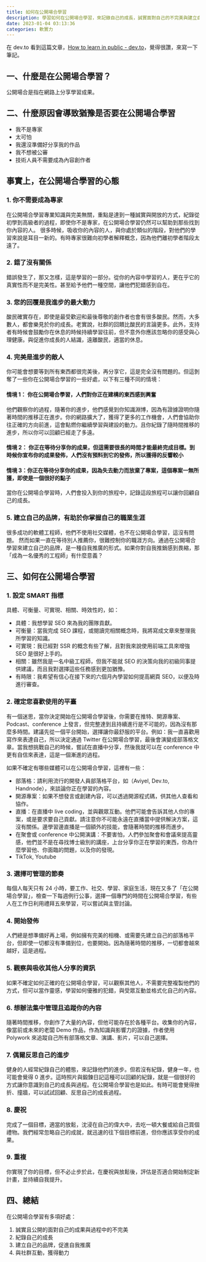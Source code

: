```yaml
---
title: 如何在公開場合學習
description: 學習如何在公開場合學習，來記錄自己的成長，誠實面對自己的不完美與建立自己的品牌
date: 2023-01-04 03:13:36
categories: 軟實力
---
```


在 dev.to 看到這篇文章，[How to learn in public - dev.to](https://dev.to/blackgirlbytes/how-to-learn-in-public-1coh)，覺得很讚，來寫一下筆記。

## 一、什麼是在公開場合學習？

公開場合是指在網路上分享學習成果。

## 二、什麼原因會導致猶豫是否要在公開場合學習

- 我不是專家
- 太可怕
- 我還沒準備好分享我的作品
- 我不想被公審
- 技術人員不需要成為內容創作者

## 事實上，在公開場合學習的心態

### 1. 你不需要成為專家
  
在公開場合學習專業知識與完美無關，重點是達到一種誠實與開放的方式，紀錄從初學到高級者的過程，即使你不是專家，在公開場合學習仍然可以幫助到那些找到你內容的人。
很多時候，吸收你的內容的人，與你處於類似的階段，對他們的學習來說是耳目一新的。有時專家很難向初學者解釋概念，因為他們離初學者階段太遠了。

### 2. 錯了沒有關係

錯誤發生了，那又怎樣，這是學習的一部分。從你的內容中學習的人，更在乎它的真實性而不是完美性。甚至給予他們一種空間，讓他們犯錯感到自在。

### 3. 您的回覆是我進步的最大動力

酸民確實存在，即使是最受歡迎和最後尊敬的創作者也會有很多酸民。然而，大多數人，都會樂見於你的成長。老實說，社群的回饋比酸民的言論更多。此外，支持者有時候會鼓勵你在休息的時候持續學習往前，但不意外你應該忽略你的感受與心理健康。與促進你成長的人結識，遠離酸民，適當的休息。

### 4. 完美是進步的敵人

你可能會想要等到所有東西都很完美後，再分享它，這是完全沒有問題的。但這剝奪了一些你在公開場合學習的一些好處，以下有三種不同的情境：

#### 情境 1： 你在公開場合學習，人們對你正在建構的東西感到興奮

他們觀察你的過程，隨著你的進步，他們感覺到你知識淵博，因為有證據證明你隨著時間的推移正在進步。你的網路擴大了，獲得了更多的工作機會，人們會協助你往正確的方向前進，這會點燃你繼續學習與建設的動力。且你紀錄了隨時間推移的進步，所以你可以回顧已經走了多遠。

#### 情境 2： 你正在等待分享你的成果，但這需要很長的時間才能最終完成目標。到時候你宣布你的成果發佈，人們沒有預料到它的發佈，所以獲得的反響較小

#### 情境 3：你正在等待分享你的成果，因為失去動力而放棄了專案，這個專案一無所獲，即使是一個很好的點子

當你在公開場合學習時，人們會投入到你的旅程中，記錄這段旅程可以讓你回顧自己的成長。

### 5. 建立自己的品牌，有助於你掌握自己的職業生涯

很多成功的軟體工程師，他們不使用社交媒體，也不在公開場合學習，這沒有問題。
然而如果一直在等待別人推薦你，很難控制你的職涯方向。通過在公開場合學習來建立自己的品牌，是一種自我推廣的形式。如果你對自我推銷感到畏縮，那「成為一名優秀的工程師」有什麼意義？

## 三、如何在公開場合學習

### 1. 設定 SMART 指標

具體、可衡量、可實現、相關、時效性的，如：

- 具體：我想學習 SEO 來為我的團隊貢獻。
- 可衡量：當我完成 SEO 課程，或閱讀完相關概念時，我將寫成文章來整理我所學習的知識。
- 可實現：我已經對 SSR 的概念有些了解，且對我來說使用前端工具來增強 SEO 是很好上手的。
- 相關：雖然我是一名中級工程師，但我不能就 SEO 的決策向我的初級同事提供建議，而且我對選擇這些任務感到更加猶豫。
- 有時限：我希望有信心在接下來的六個月內學習如何提高網頁 SEO，以便及時進行審查。

### 2. 確定您喜歡使用的平臺

有一個迷思，當你決定開始在公開場合學習後，你需要在推特、開源專案、Podcast、conference 上發言，但完整達到且持續進行是不可能的，因為沒有那麼多時間。建議先從一個平台開始，選擇讓你最舒服的平台。例如：我一直喜歡用寫作來表達自己，所以決定通過 Twitter 在公開場合學習，最後會演變成部落格文章。當我想挑戰自己的時候，嘗試在直播中分享，然後我就可以在 conference 中更有自信來表達，這是一個漸進的過程。

如果不確定有哪些媒體可以在公開場合學習，這裡有一些：

- 部落格：請利用流行的開發人員部落格平台，如（Aviyel, Dev.to, Handnode），來談論你正在學習的內容。
- 開源專案：如果不想發言或創建內容，可以透過開源程式碼，供其他人查看和協作。
- 直播：在直播中 live coding，並與觀眾互動。他們可能會告訴其他人你的專案，或是要求要自己貢獻。請注意你不可能永遠在直播當中提供解決方案，這沒有關係。邊學習邊直播是一個額外的技能，會隨著時間的推移而進步。
- 在聚會或 conference 中公開演講：不要害怕，人們參加聚會和會議來提高靈感，他們並不是在尋找博士級別的講座，上台分享你正在學習的東西，你為什麼學習他、你面臨的問題，以及你的發現。
- TikTok, Youtube
  
### 3. 選擇可管理的節奏

每個人每天只有 24 小時，要工作、社交、學習、家庭生活，現在又多了「在公開場合學習」，檢查一下每週例行公事，選擇一個專門的時間在公開場合學習，有些人在工作日利用禮拜五來學習，可以嘗試與主管討論。

### 4. 開始發佈

人們總是想準備好再上場，例如擁有完美的相機、或需要先建立自己的部落格平台，但即使一切都沒有準備到位，也要開始。因為隨著時間的推移，一切都會越來越好，這是過程。

### 5. 觀察與吸收其他人分享的資訊

如果不確定如何正確的在公開場合學習，可以觀察其他人，不需要完整複製他們的方式，但可以當作靈感，學習如何優雅的犯錯，與受眾互動並格式化自己的內容。

### 6. 想辦法集中管理且追蹤你的內容

隨著時間推移，你創作了大量的內容，但他可能存在於各種平台。收集你的內容，像當前或未來的老闆 Demo 作品，作為知識與影響力的證據，作者使用 Polywork 來追蹤自己所有部落格文章、演講、影片，可以自己選擇。

### 7. 偶爾反思自己的進步

健身的人經常紀錄自己的體態，來記錄他們的進步。但若沒有紀錄，健身一年，也可能會覺得 0 進步。這時照片與鍛鍊日記這種可以回顧的紀錄，就是一個很好的方式讓你意識到自己的成長與過程。在公開場合學習也是如此。有時可能會覺得挫折、撞牆，可以試試回顧、反思自己的成長過程。

### 8. 慶祝

完成了一個目標，適當的放鬆，沈浸在自己的偉大中，去吃一頓大餐或給自己買個禮物。我們經常忽略自己的成就，就迅速的往下個目標前進，但你應該享受你的成果。

### 9. 重複

你實現了你的目標，但不必止步於此，在慶祝與放鬆後，評估是否適合開始制定新計畫，並持續自我提升。

## 四、總結

在公開場合學習有多項好處：

1. 誠實且公開的面對自己的成果與過程中的不完美
2. 紀錄自己的成長
3. 建立自己的品牌，促進自我推廣
4. 與社群互動，獲得動力
